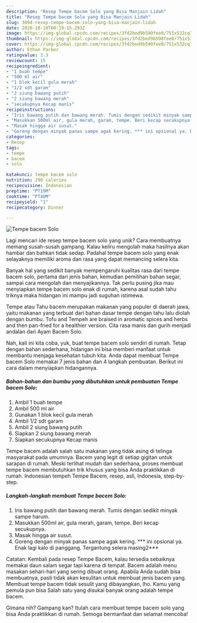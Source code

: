 ```yaml
---
description: "Resep Tempe bacem Solo yang Bisa Manjain Lidah"
title: "Resep Tempe bacem Solo yang Bisa Manjain Lidah"
slug: 3094-resep-tempe-bacem-solo-yang-bisa-manjain-lidah
date: 2020-10-10T00:19:15.293Z
image: https://img-global.cpcdn.com/recipes/3fd2bed9b590fee0/751x532cq70/tempe-bacem-solo-foto-resep-utama.jpg
thumbnail: https://img-global.cpcdn.com/recipes/3fd2bed9b590fee0/751x532cq70/tempe-bacem-solo-foto-resep-utama.jpg
cover: https://img-global.cpcdn.com/recipes/3fd2bed9b590fee0/751x532cq70/tempe-bacem-solo-foto-resep-utama.jpg
author: Ethan Parker
ratingvalue: 3.3
reviewcount: 15
recipeingredient:
- "1 buah tempe"
- "500 ml air"
- "1 blok kecil gula merah"
- "1/2 sdt garam"
- "2 siung bawang putih"
- "2 siung bawang merah"
- "secukupnya Kecap manis"
recipeinstructions:
- "Iris bawang putih dan bawang merah. Tumis dengan sedikit minyak sampe harum."
- "Masukkan 500ml air, gula merah, garam, tempe. Beri kecap secukupnya."
- "Masak hingga air susut."
- "Goreng dengan minyak panas sampe agak kering. *** ini opsional ya. Enak lagi kalo di panggang. Tergantung selera masing2***"
categories:
- Resep
tags:
- tempe
- bacem
- solo

katakunci: tempe bacem solo 
nutrition: 290 calories
recipecuisine: Indonesian
preptime: "PT19M"
cooktime: "PT40M"
recipeyield: "1"
recipecategory: Dinner

---
```



![Tempe bacem Solo](https://img-global.cpcdn.com/recipes/3fd2bed9b590fee0/751x532cq70/tempe-bacem-solo-foto-resep-utama.jpg)

Lagi mencari ide resep tempe bacem solo yang unik? Cara membuatnya memang susah-susah gampang. Kalau keliru mengolah maka hasilnya akan hambar dan bahkan tidak sedap. Padahal tempe bacem solo yang enak selayaknya memiliki aroma dan rasa yang dapat memancing selera kita.

Banyak hal yang sedikit banyak mempengaruhi kualitas rasa dari tempe bacem solo, pertama dari jenis bahan, kemudian pemilihan bahan segar, sampai cara mengolah dan menyajikannya. Tak perlu pusing jika mau menyiapkan tempe bacem solo enak di rumah, karena asal sudah tahu triknya maka hidangan ini mampu jadi suguhan istimewa.

Tempe atau Tahu bacem merupakan makanan yang populer di daerah jawa, yaitu makanan yang terbuat dari bahan dasar tempe dengan tahu lalu diolah dengan bumbu. Tofu and Tempeh are braised in aromatic spices and herbs and then pan-fried for a healthier version. Cita rasa manis dan gurih menjadi andalan dari Ayam Bacem Solo.


Nah, kali ini kita coba, yuk, buat tempe bacem solo sendiri di rumah. Tetap dengan bahan sederhana, hidangan ini bisa memberi manfaat untuk membantu menjaga kesehatan tubuh kita. Anda dapat membuat Tempe bacem Solo memakai 7 jenis bahan dan 4 langkah pembuatan. Berikut ini cara dalam menyiapkan hidangannya.

<!--inarticleads1-->

##### Bahan-bahan dan bumbu yang dibutuhkan untuk pembuatan Tempe bacem Solo:

1. Ambil 1 buah tempe
1. Ambil 500 ml air
1. Gunakan 1 blok kecil gula merah
1. Ambil 1/2 sdt garam
1. Ambil 2 siung bawang putih
1. Siapkan 2 siung bawang merah
1. Siapkan secukupnya Kecap manis


Tempe bacem adalah salah satu makanan yang tidak asing di telinga masyarakat pada umumnya. Bacem yang legit di setiap gigitan untuk sarapan di rumah. Meski terlihat mudah dan sederhana, proses membuat tempe bacem membutuhkan trik khusus yang bisa Anda praktikkan di rumah. Indonesian tempeh Tempe Bacem, resep, asli, Indonesia, step-by-step. 

<!--inarticleads2-->

##### Langkah-langkah membuat Tempe bacem Solo:

1. Iris bawang putih dan bawang merah. Tumis dengan sedikit minyak sampe harum.
1. Masukkan 500ml air, gula merah, garam, tempe. Beri kecap secukupnya.
1. Masak hingga air susut.
1. Goreng dengan minyak panas sampe agak kering. *** ini opsional ya. Enak lagi kalo di panggang. Tergantung selera masing2***


Catatan: Kembali pada resep Tempe Bacem, kalau tersedia sebaiknya memakai daun salam segar tapi karena di tempat. Bacem adalah menu masakan sehari-hari yang sering dibuat orang. Apabila Anda sudah bisa membuatnya, pasti tidak akan kesulitan untuk membuat jenis bacem yang. Membuat tempe bacem tidak sesulit yang dibayangkan, lho. Kamu yang pemula pun bisa Salah satu yang disukai banyak orang adalah tempe bacem. 

Gimana nih? Gampang kan? Itulah cara membuat tempe bacem solo yang bisa Anda praktikkan di rumah. Semoga bermanfaat dan selamat mencoba!
